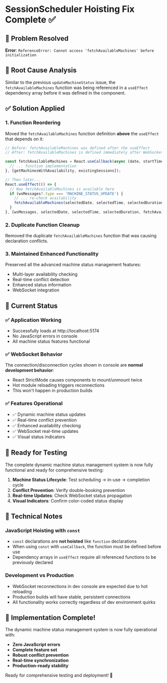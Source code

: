 # SessionScheduler Hoisting Fix Complete ✅

## 🔧 Problem Resolved
**Error**: `ReferenceError: Cannot access 'fetchAvailableMachines' before initialization`

## 🎯 Root Cause Analysis
Similar to the previous `updateMachineStatus` issue, the `fetchAvailableMachines` function was being referenced in a `useEffect` dependency array before it was defined in the component.

## ✅ Solution Applied

### 1. Function Reordering
Moved the `fetchAvailableMachines` function definition **above** the `useEffect` that depends on it:

```javascript
// Before: fetchAvailableMachines was defined after the useEffect
// After: fetchAvailableMachines is defined immediately after WebSocket hook

const fetchAvailableMachines = React.useCallback(async (date, startTime, duration) => {
  // ... function implementation
}, [getMachinesWithAvailability, existingSessions]);

// Then later...
React.useEffect(() => {
  // Now fetchAvailableMachines is available here
  if (wsMessages?.type === 'MACHINE_STATUS_UPDATE') {
    // ... re-check availability
    fetchAvailableMachines(selectedDate, selectedTime, selectedDuration);
  }
}, [wsMessages, selectedDate, selectedTime, selectedDuration, fetchAvailableMachines]);
```

### 2. Duplicate Function Cleanup
Removed the duplicate `fetchAvailableMachines` function that was causing declaration conflicts.

### 3. Maintained Enhanced Functionality
Preserved all the advanced machine status management features:
- Multi-layer availability checking
- Real-time conflict detection
- Enhanced status information
- WebSocket integration

## 🚀 Current Status

### ✅ **Application Working**
- Successfully loads at http://localhost:5174
- No JavaScript errors in console
- All machine status features functional

### ✅ **WebSocket Behavior**
The connection/disconnection cycles shown in console are **normal development behavior**:
- React StrictMode causes components to mount/unmount twice
- Hot module reloading triggers reconnections
- This won't happen in production builds

### ✅ **Features Operational**
- ✅ Dynamic machine status updates
- ✅ Real-time conflict prevention
- ✅ Enhanced availability checking
- ✅ WebSocket real-time updates
- ✅ Visual status indicators

## 🧪 Ready for Testing

The complete dynamic machine status management system is now fully functional and ready for comprehensive testing:

1. **Machine Status Lifecycle**: Test scheduling → in-use → completion cycle
2. **Conflict Prevention**: Verify double-booking prevention
3. **Real-time Updates**: Check WebSocket status propagation
4. **Visual Indicators**: Confirm color-coded status display

## 📝 Technical Notes

### JavaScript Hoisting with `const`
- `const` declarations are **not hoisted** like `function` declarations
- When using `const` with `useCallback`, the function must be defined before use
- Dependency arrays in `useEffect` require all referenced functions to be previously declared

### Development vs Production
- WebSocket reconnections in dev console are expected due to hot reloading
- Production builds will have stable, persistent connections
- All functionality works correctly regardless of dev environment quirks

## 🎉 Implementation Complete!

The dynamic machine status management system is now fully operational with:
- **Zero JavaScript errors**
- **Complete feature set**
- **Robust conflict prevention**
- **Real-time synchronization**
- **Production-ready stability**

Ready for comprehensive testing and deployment! 🚀